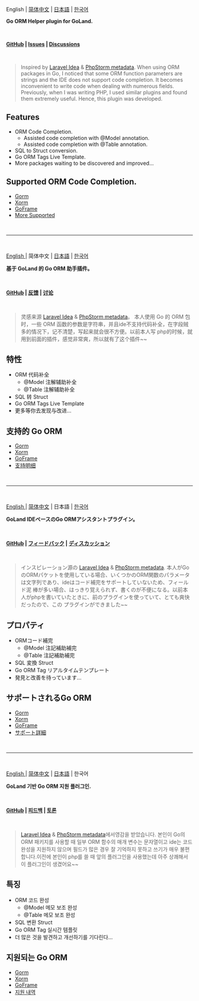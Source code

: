 <p> English | <a href="#zh_CN">简体中文</a> | <a href="#ja_JP">日本語</a> | <a href="#ko_KR">한국어</a> </p>

<p><b><a id="en_US">Go ORM Helper plugin for GoLand.</a></b></p>
<br/>
<p>
    <b>
        <a href="https://github.com/maiqingqiang/go-orm-helper">GitHub</a> |
        <a href="https://github.com/maiqingqiang/go-orm-helper/issues">Issues</a> |
        <a href="https://github.com/maiqingqiang/go-orm-helper/discussions">Discussions</a>
    </b>
</p>
<br/>

<blockquote>
    <p dir="auto">Inspired by <a href="https://plugins.jetbrains.com/plugin/13441-laravel-idea" rel="nofollow">Laravel Idea</a> &amp;
    <a href="https://www.jetbrains.com/help/phpstorm/ide-advanced-metadata.html" rel="nofollow">PhpStorm metadata</a>. When using ORM packages in Go,
    I noticed that some ORM function parameters are strings and the IDE does not support code completion. It becomes inconvenient
    to write code when dealing with numerous fields. Previously, when I was writing PHP, I used similar plugins and found them
    extremely useful. Hence, this plugin was developed.</p>
</blockquote>

<h2>Features</h2>
<ul>
    <li>ORM Code Completion.
        <ul>
            <li>Assisted code completion with @Model annotation.</li>
            <li>Assisted code completion with @Table annotation.</li>
        </ul>
    </li>
    <li>SQL to Struct conversion.</li>
    <li>Go ORM Tags Live Template.</li>
    <li>More packages waiting to be discovered and improved...</li>
</ul>

<h2>Supported ORM Code Completion.</h2>
<ul>
    <li><a href="https://github.com/go-gorm/gorm">Gorm</a></li>
    <li><a href="https://gitea.com/xorm/xorm">Xorm</a></li>
    <li><a href="https://github.com/gogf/gf">GoFrame</a></li>
    <li><a href="https://github.com/maiqingqiang/go-orm-helper/blob/main/SUPPORTED.md">More Supported</a></li>
</ul>

<br/>
<hr/>
<br/>

<p><a href="#en_US"> English </a>| 简体中文 | <a href="#ja_JP">日本語</a> | <a href="#ko_KR">한국어</a> </p>

<p><b><a id="zh_CN">基于 GoLand 的 Go ORM 助手插件。</a></b></p>
<br/>
<p>
    <b>
        <a href="https://github.com/maiqingqiang/go-orm-helper">GitHub</a> |
        <a href="https://github.com/maiqingqiang/go-orm-helper/issues">反馈</a> |
        <a href="https://github.com/maiqingqiang/go-orm-helper/discussions">讨论</a>
    </b>
</p>
<br/>

<blockquote>
    <p dir="auto">灵感来源 <a href="https://plugins.jetbrains.com/plugin/13441-laravel-idea" rel="nofollow">Laravel Idea</a> &amp;
    <a href="https://www.jetbrains.com/help/phpstorm/ide-advanced-metadata.html" rel="nofollow">PhpStorm metadata</a>。 
    本人使用 Go 的 ORM 包时，一些 ORM 函数的参数是字符串，并且ide不支持代码补全，在字段贼多的情况下，记不清楚，写起来就会很不方便。以前本人写
    php的时候，就用到前面的插件，感觉非常爽，所以就有了这个插件~~</p>
</blockquote>

<h2>特性</h2>
<ul>
    <li>ORM 代码补全
        <ul>
            <li>@Model 注解辅助补全</li>
            <li>@Table 注解辅助补全</li>
        </ul>
    </li>
    <li>SQL 转 Struct</li>
    <li>Go ORM Tags Live Template</li>
    <li>更多等你去发现与改进...</li>
</ul>

<h2>支持的 Go ORM</h2>
<ul>
    <li><a href="https://github.com/go-gorm/gorm">Gorm</a></li>
    <li><a href="https://gitea.com/xorm/xorm">Xorm</a></li>
    <li><a href="https://github.com/gogf/gf">GoFrame</a></li>
    <li><a href="https://github.com/maiqingqiang/go-orm-helper/blob/main/SUPPORTED.md">支持明细</a></li>
</ul>

<br/>
<hr/>
<br/>

<p><a href="#en_US"> English </a>| <a href="#zh_CN">简体中文</a> | 日本語 | <a href="#ko_KR">한국어</a> </p>

<p><b><a id="ja_JP">GoLand IDEベースのGo ORMアシスタントプラグイン。</a></b></p>
<br/>
<p>
    <b>
        <a href="https://github.com/maiqingqiang/go-orm-helper">GitHub</a> |
        <a href="https://github.com/maiqingqiang/go-orm-helper/issues">フィードバック</a> |
        <a href="https://github.com/maiqingqiang/go-orm-helper/discussions">ディスカッション</a>
    </b>
</p>
<br/>

<blockquote>
    <p dir="auto">インスピレーション源の <a href="https://plugins.jetbrains.com/plugin/13441-laravel-idea" rel="nofollow">Laravel Idea</a> &amp;
    <a href="https://www.jetbrains.com/help/phpstorm/ide-advanced-metadata.html" rel="nofollow">PhpStorm metadata</a>.
    本人がGoのORMパケットを使用している場合、いくつかのORM関数のパラメータは文字列であり、ideはコード補完をサポートしていないため、フィールド泥
    棒が多い場合、はっきり覚えられず、書くのが不便になる。以前本人がphpを書いていたときに、前のプラグインを使っていて、とても爽快だったので、この
    プラグインができました~~</p>
</blockquote>

<h2>プロパティ</h2>
<ul>
    <li>ORMコード補完
        <ul>
            <li>@Model 注記補助補完</li>
            <li>@Table 注記補助補完</li>
        </ul>
    </li>
    <li>SQL 変換 Struct</li>
    <li>Go ORM Tag リアルタイムテンプレート</li>
    <li>発見と改善を待っています...</li>
</ul>

<h2>サポートされるGo ORM</h2>
<ul>
    <li><a href="https://github.com/go-gorm/gorm">Gorm</a></li>
    <li><a href="https://gitea.com/xorm/xorm">Xorm</a></li>
    <li><a href="https://github.com/gogf/gf">GoFrame</a></li>
    <li><a href="https://github.com/maiqingqiang/go-orm-helper/blob/main/SUPPORTED.md">サポート詳細</a></li>
</ul>

<br/>
<hr/>
<br/>

<p><a href="#en_US"> English </a>| <a href="#zh_CN">简体中文</a> | <a href="#ja_JP">日本語</a> | 한국어 </p>

<p><b><a id="ko_KR">GoLand 기반 Go ORM 지원 플러그인.</a></b></p>
<br/>
<p>
    <b>
        <a href="https://github.com/maiqingqiang/go-orm-helper">GitHub</a> |
        <a href="https://github.com/maiqingqiang/go-orm-helper/issues">피드백</a> |
        <a href="https://github.com/maiqingqiang/go-orm-helper/discussions">토론</a>
    </b>
</p>
<br/>

<blockquote>
    <p dir="auto"><a href="https://plugins.jetbrains.com/plugin/13441-laravel-idea" rel="nofollow">Laravel Idea</a> &amp;
    <a href="https://www.jetbrains.com/help/phpstorm/ide-advanced-metadata.html" rel="nofollow">PhpStorm metadata</a>에서영감을 받았습니다. 
    본인이 Go의 ORM 패키지를 사용할 때 일부 ORM 함수의 매개 변수는 문자열이고 ide는 코드 완성을 지원하지 않으며 필드가 많은 경우 잘 기억하지 못하고 쓰기가 매우 불편합니다.이전에 본인이 php를 쓸 때 앞의 플러그인을 사용했는데 아주 상쾌해서 이 플러그인이 생겼어요~~</p>
</blockquote>

<h2>특징</h2>
<ul>
    <li>ORM 코드 완성
        <ul>
            <li>@Model 메모 보조 완성</li>
            <li>@Table 메모 보조 완성</li>
        </ul>
    </li>
    <li>SQL 변환 Struct</li>
    <li>Go ORM Tag 실시간 템플릿</li>
    <li>더 많은 것을 발견하고 개선하기를 기다린다...</li>
</ul>

<h2>지원되는 Go ORM</h2>
<ul>
    <li><a href="https://github.com/go-gorm/gorm">Gorm</a></li>
    <li><a href="https://gitea.com/xorm/xorm">Xorm</a></li>
    <li><a href="https://github.com/gogf/gf">GoFrame</a></li>
    <li><a href="https://github.com/maiqingqiang/go-orm-helper/blob/main/SUPPORTED.md">지원 내역</a></li>
</ul>

